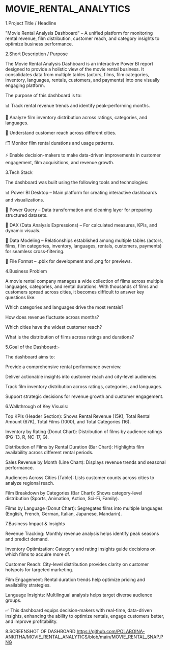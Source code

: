 # MOVIE_RENTAL_ANALYTICS
1.Project Title / Headline

"Movie Rental Analysis Dashboard" – A unified platform for monitoring rental revenue, film distribution, customer reach, and category insights to optimize business performance.

2.Short Description / Purpose

The Movie Rental Analysis Dashboard is an interactive Power BI report designed to provide a holistic view of the movie rental business. It consolidates data from multiple tables (actors, films, film categories, inventory, languages, rentals, customers, and payments) into one visually engaging platform.

The purpose of this dashboard is to:

📊 Track rental revenue trends and identify peak-performing months.

🎥 Analyze film inventory distribution across ratings, categories, and languages.

👥 Understand customer reach across different cities.

🗂️ Monitor film rental durations and usage patterns.

⚡ Enable decision-makers to make data-driven improvements in customer engagement, film acquisitions, and revenue growth.

3.Tech Stack

The dashboard was built using the following tools and technologies:

📊 Power BI Desktop – Main platform for creating interactive dashboards and visualizations.

📂 Power Query – Data transformation and cleaning layer for preparing structured datasets.

🧠 DAX (Data Analysis Expressions) – For calculated measures, KPIs, and dynamic visuals.

📝 Data Modeling – Relationships established among multiple tables (actors, films, film categories, inventory, languages, rentals, customers, payments) for seamless cross-filtering.

📁 File Format – .pbix for development and .png for previews.


4.Business Problem

A movie rental company manages a wide collection of films across multiple languages, categories, and rental durations. With thousands of films and customers spread across cities, it becomes difficult to answer key questions like:

Which categories and languages drive the most rentals?

How does revenue fluctuate across months?

Which cities have the widest customer reach?

What is the distribution of films across ratings and durations?

5.Goal of the Dashboard:-

The dashboard aims to:

Provide a comprehensive rental performance overview.

Deliver actionable insights into customer reach and city-level audiences.

Track film inventory distribution across ratings, categories, and languages.

Support strategic decisions for revenue growth and customer engagement.

6.Walkthrough of Key Visuals:

Top KPIs (Header Section): Shows Rental Revenue (15K), Total Rental Amount (67K), Total Films (1000), and Total Categories (16).

Inventory by Rating (Donut Chart): Distribution of films by audience ratings (PG-13, R, NC-17, G).

Distribution of Films by Rental Duration (Bar Chart): Highlights film availability across different rental periods.

Sales Revenue by Month (Line Chart): Displays revenue trends and seasonal performance.

Audiences Across Cities (Table): Lists customer counts across cities to analyze regional reach.

Film Breakdown by Categories (Bar Chart): Shows category-level distribution (Sports, Animation, Action, Sci-Fi, Family).

Films by Language (Donut Chart): Segregates films into multiple languages (English, French, German, Italian, Japanese, Mandarin).

7.Business Impact & Insights

Revenue Tracking: Monthly revenue analysis helps identify peak seasons and predict demand.

Inventory Optimization: Category and rating insights guide decisions on which films to acquire more of.

Customer Reach: City-level distribution provides clarity on customer hotspots for targeted marketing.

Film Engagement: Rental duration trends help optimize pricing and availability strategies.

Language Insights: Multilingual analysis helps target diverse audience groups.

✅ This dashboard equips decision-makers with real-time, data-driven insights, enhancing the ability to optimize rentals, engage customers better, and improve profitability.




8.SCREENSHOT OF DASHBOARD:https://github.com/POLABOINA-ANKITHA/MOVIE_RENTAL_ANALYTICS/blob/main/MOVIE_RENTAL_SNAP.PNG
